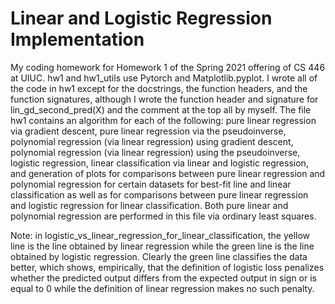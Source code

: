 # Linear and Logistic Regression Implementation
My coding homework for Homework 1 of the Spring 2021 offering of CS 446 at UIUC. hw1 and hw1_utils use Pytorch and Matplotlib.pyplot. I wrote all of the code in hw1 except for the docstrings, the function headers, and the function signatures, although I wrote the function header and signature for lin_gd_second_pred(X) and the comment at the top all by myself. The file hw1 contains an algorithm for each of the following: pure linear regression via gradient descent, pure linear regression via the pseudoinverse, polynomial regression (via linear regression) using gradient descent, polynomial regression (via linear regression) using the pseudoinverse, logistic regression, linear classification via linear and logistic regression, and generation of plots for comparisons between pure linear regression and polynomial regression for certain datasets for best-fit line and linear classification as well as for comparisons between pure linear regression and logistic regression for linear classification. Both pure linear and polynomial regression are performed in this file via ordinary least squares.

Note: in logistic_vs_linear_regression_for_linear_classification, the yellow line is the line obtained by linear regression while the green line is the line obtained by logistic regression. Clearly the green line classifies the data better, which shows, empirically, that the definition of logistic loss penalizes whether the predicted output differs from the expected output in sign or is equal to 0 while the definition of linear regression makes no such penalty.
